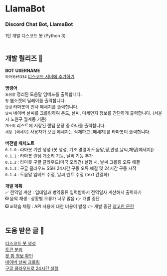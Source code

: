 # LlamaBot

### Discord Chat Bot, LlamaBot <br/>
1인 개발 디스코드 봇 (Python 3) <br/> <br/>

## 개발 릴리즈 📃
**BOT USERNAME** <br/>
`라마봇#5334` [디스코드 서버에 추가하기](https://discord.com/oauth2/authorize?client_id=1233535085635043390) <br/> <br/>
**명령어** <br/>
`도움말` 정리된 도움말 임베드를 출력합니다. <br/>
`핑` 웹소켓의 딜레이를 출력합니다. <br/>
`안녕` 라마봇이 인사 메세지를 출력합니다. <br/>
`날씨` 네이버 날씨를 크롤링하여 온도, 날씨, 미세먼지 정보를 간단하게 출력합니다. (서울시 노원구 월계동 기준) <br/>
`개소리` 리스트에 저장된 랜덤 문장 중 하나를 출력합니다. <br/>
`채팅 [메세지]` 사용자가 보낸 메세지는 삭제하고 [메세지]를 라마봇이 출력합니다. <br/> <br/>
**버전별 패치노트** <br/> 
`0.1.0` : 라마봇 기반 생성 (봇 생성, 기초 명령어;도움말,핑,안녕,날씨,채팅[메세지]) <br/>
`0.1.1` : 라마봇 랜덤 개소리 기능, 날씨 기능 추가 <br/>
`0.1.2` : 라마봇 구글 클라우드(미국 오리건) 실행 시, 날씨 크롤링 오류 해결 <br/>
`0.1.3` : 구글 클라우드 SSH 24시간 구동 오류 해결 및 24시간 구동 시작 <br/> 
`0.1.4` : 도움말 임베드 수정, 날씨 멘트 수정 (text 간결화) <br/> <br/>
**개발 계획** <br/>
✅ 전역일 계산 : 입대일과 병역종류 입력받아서 전역일자 계산해서 출력하기 <br/>
❎ 음악 재생 : 상황별 오류가 너무 많음 👉 개발 중단 <br/>
❎ ai학습 채팅 : API 사용에 대한 비용이 발생 👉 개발 중단 [참고한 문헌](https://syerco0.com/32) <br/> <br/> 

## 도움 받은 글 🙏 <br/>
[디스코드 봇 생성](https://jhoplin7259.tistory.com/91) <br/>
[토큰 분리](https://lektion-von-erfolglosigkeit.tistory.com/92) <br/>
[봇 핑 정보 확인](https://www.koreaminecraft.net/dev/1409676) <br/>
[네이버 날씨 크롤링](https://wikidocs.net/35949) <br/>
[구글 클라우드로 24시간 실행](https://namu.wiki/w/Discord/%EB%B4%87/%ED%98%B8%EC%8A%A4%ED%8C%85) <br/> <br/>
